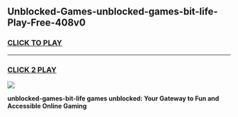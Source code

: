 
## Unblocked-Games-unblocked-games-bit-life-Play-Free-408v0
<h3>
<a href="https://premium76.site?title=unblocked-games-bit-life&ref=19M">CLICK TO PLAY</a></h3>
<hr>

<h3>
<a href="https://premium76.site?title=unblocked-games-bit-life&ref=19M">CLICK 2 PLAY</a>
  
</h3>

<a href="https://premium76.site?title=unblocked-games-bit-life&ref=19M"><img src="https://clearcache.store/games.png"></a>


**unblocked-games-bit-life games unblocked: Your Gateway to Fun and Accessible Online Gaming**
